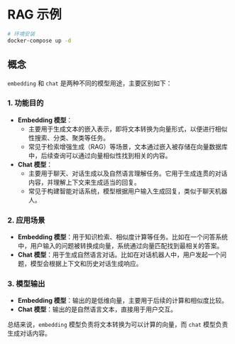 # RAG 示例

```bash
# 环境安装
docker-compose up -d
```

## 概念

`embedding` 和 `chat` 是两种不同的模型用途，主要区别如下：

### 1. **功能目的**

- **Embedding 模型**：
  - 主要用于生成文本的嵌入表示，即将文本转换为向量形式，以便进行相似性搜索、分类、聚类等任务。
  - 常见于检索增强生成（RAG）等场景，文本通过嵌入被存储在向量数据库中，后续查询可以通过向量相似性找到相关的内容。
- **Chat 模型**：
  - 主要用于聊天、对话生成以及自然语言理解任务。它用于生成连贯的对话内容，并理解上下文来生成适当的回复。
  - 常见于构建智能对话系统，模型根据用户输入生成回复，类似于聊天机器人。

### 2. **应用场景**

- **Embedding 模型**：用于知识检索、相似度计算等任务。比如在一个问答系统中，用户输入的问题被转换成向量，系统通过向量匹配找到最相关的答案。
- **Chat 模型**：用于生成自然语言对话。比如在对话机器人中，用户发起一个问题，模型会根据上下文和历史对话生成响应。

### 3. **模型输出**

- **Embedding 模型**：输出的是低维向量，主要用于后续的计算和相似度比较。
- **Chat 模型**：输出的是自然语言文本，直接用于用户交互。

总结来说，`embedding` 模型负责将文本转换为可以计算的向量，而 `chat` 模型负责生成对话内容。
